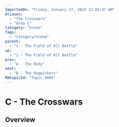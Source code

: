 ```yaml
---
ImportedOn: "Friday, January 27, 2023 12:02:47 AM"
Aliases:
  - "The Crosswars"
  - "Area C"
Category: "Scene"
Tags:
  - "Category/Scene"
parent:
  - "1 - The Field of All Battle"
up:
  - "1 - The Field of All Battle"
prev:
  - "A - The Body"
next:
  - "B - The Ragpickers"
RWtopicId: "Topic_8904"
---
```

# C - The Crosswars
## Overview
